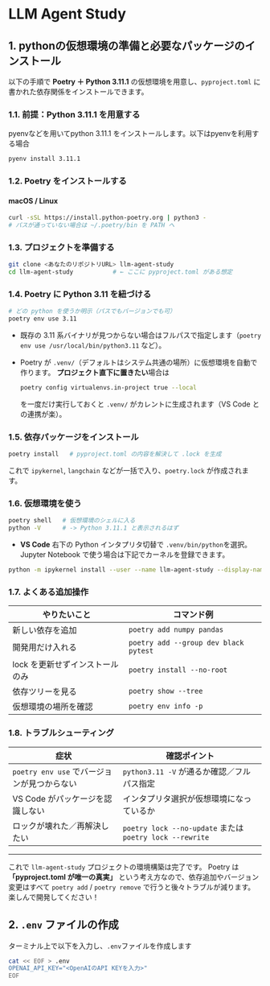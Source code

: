 # LLM Agent Study

## 1. pythonの仮想環境の準備と必要なパッケージのインストール

以下の手順で **Poetry ＋ Python 3.11.1** の仮想環境を用意し、`pyproject.toml` に書かれた依存関係をインストールできます。


### 1.1. 前提：Python 3.11.1 を用意する

pyenvなどを用いてpython 3.11.1 をインストールします。以下はpyenvを利用する場合

```bash
pyenv install 3.11.1
```

### 1.2. Poetry をインストールする

#### macOS / Linux

```bash
curl -sSL https://install.python-poetry.org | python3 -
# パスが通っていない場合は ~/.poetry/bin を PATH へ
```

### 1.3. プロジェクトを準備する

```bash
git clone <あなたのリポジトリURL> llm-agent-study
cd llm-agent-study           # ← ここに pyproject.toml がある想定
```


### 1.4. Poetry に Python 3.11 を紐づける

```bash
# どの python を使うか明示（パスでもバージョンでも可）
poetry env use 3.11
```

* 既存の 3.11 系バイナリが見つからない場合はフルパスで指定します（`poetry env use /usr/local/bin/python3.11` など）。
* Poetry が `.venv/`（デフォルトはシステム共通の場所）に仮想環境を自動で作ります。
  **プロジェクト直下に置きたい**場合は

  ```bash
  poetry config virtualenvs.in-project true --local
  ```

  を一度だけ実行しておくと `.venv/` がカレントに生成されます（VS Code との連携が楽）。


### 1.5. 依存パッケージをインストール

```bash
poetry install   # pyproject.toml の内容を解決して .lock を生成
```

これで `ipykernel`, `langchain` などが一括で入り、`poetry.lock` が作成されます。


### 1.6. 仮想環境を使う

```bash
poetry shell   # 仮想環境のシェルに入る
python -V      # -> Python 3.11.1 と表示されるはず
```

* **VS Code**
  右下の Python インタプリタ切替で `.venv/bin/python`を選択。Jupyter Notebook で使う場合は下記でカーネルを登録できます。

```bash
python -m ipykernel install --user --name llm-agent-study --display-name "Python (llm-agent-study)"
```

### 1.7. よくある追加操作

| やりたいこと             | コマンド例                                 |
| ------------------ | ------------------------------------- |
| 新しい依存を追加           | `poetry add numpy pandas`             |
| 開発用だけ入れる           | `poetry add --group dev black pytest` |
| lock を更新せずインストールのみ | `poetry install --no-root`            |
| 依存ツリーを見る           | `poetry show --tree`                  |
| 仮想環境の場所を確認         | `poetry env info -p`                  |


### 1.8. トラブルシューティング

| 症状                             | 確認ポイント                                                |
| ------------------------------ | ----------------------------------------------------- |
| `poetry env use` でバージョンが見つからない | `python3.11 -V` が通るか確認／フルパス指定                         |
| VS Code がパッケージを認識しない           | インタプリタ選択が仮想環境になっているか                                  |
| ロックが壊れた／再解決したい                 | `poetry lock --no-update` または `poetry lock --rewrite` |

---

これで `llm-agent-study` プロジェクトの環境構築は完了です。
Poetry は **「pyproject.toml が唯一の真実」** という考え方なので、依存追加やバージョン変更はすべて `poetry add` / `poetry remove` で行うと後々トラブルが減ります。楽しんで開発してください！


## 2. `.env` ファイルの作成

ターミナル上で以下を入力し、`.env`ファイルを作成します

```bash
cat << EOF > .env
OPENAI_API_KEY="<OpenAIのAPI KEYを入力>"
EOF
```
